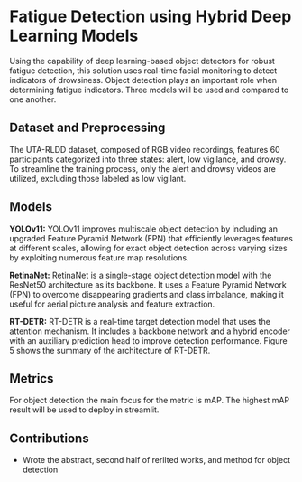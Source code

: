# Fatigue Detection using Hybrid Deep Learning Models
Using the capability of deep learning-based object detectors for robust fatigue detection, this solution uses real-time facial monitoring to detect indicators of drowsiness. Object detection plays an important role when determining fatigue indicators. Three models will be used and compared to one another.
## Dataset and Preprocessing
The UTA-RLDD dataset, composed of RGB video recordings, features 60 participants categorized into three states: alert, low vigilance, and drowsy. To streamline the training process, only the alert and drowsy videos are utilized, excluding those labeled as low vigilant.
## Models
<b> YOLOv11:</b> YOLOv11 improves multiscale object detection by including an upgraded Feature Pyramid Network (FPN) that efficiently leverages features at different scales, allowing for exact object detection across varying sizes by exploiting numerous feature map resolutions.

<b>RetinaNet:</b> RetinaNet is a single-stage object detection model with the ResNet50 architecture as its backbone. It uses a Feature Pyramid Network (FPN) to overcome disappearing gradients and class imbalance, making it useful for aerial picture analysis and feature extraction.

<b>RT-DETR:</b> RT-DETR is a real-time target detection model that uses the attention mechanism. It includes a backbone network and a hybrid encoder with an auxiliary prediction head to improve detection performance.  Figure 5 shows the summary of the architecture of RT-DETR.
## Metrics
For object detection the main focus for the metric is mAP. The highest mAP result will be used to deploy in streamlit.
## Contributions
- Wrote the abstract, second half of rerllted works, and method for object detection

